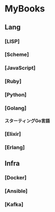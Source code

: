 MyBooks
=======
## Lang
### [LISP]
### [Scheme]
### [JavaScript]
### [Ruby]
### [Python]
### [Golang]
#### スターティングGo言語
### [Elixir]
### [Erlang]
## Infra
### [Docker]
### [Ansible]
### [Kafka]
